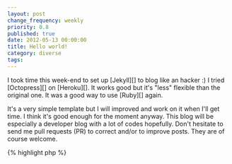 ```yaml
---
layout: post
change_frequency: weekly
priority: 0.8
published: true
date: 2012-05-13 00:00:00
title: Hello world!
category: diverse
tags: 
---
```


I took time this week-end to set up [Jekyll][] to blog like an hacker :) I tried [Octopress][] on [Heroku][]. It works good but it's "less" flexible than the original one. It was a good way to use [Ruby][] again.

It's a very simple template but I will improved and work on it when I'll get time. I think it's good enough for the moment anyway. This blog will be especially a developer blog with a lot of codes hopefully. Don't hesitate to send me pull requests (PR) to correct and/or to improve posts. They are of course welcome.

{% highlight php %}
<?php
    echo "Hello world!";
{% endhighlight %}

You can find the entire source code of [sbin.dk][] in [Github][]. A lot of improvements will come later like [Twitter][] feed, better standards with [Media Queries][], [Microdata][], [WAI-ARIA][] and [CORS]... Maybe a bit with the responsive design too. And... I'm very excited to blog again!

[Jekyll]: http://jekyllrb.com/
[Octopress]: http://octopress.org/
[Heroku]: http://www.heroku.com/
[Ruby]: http://www.ruby-lang.org/
[sbin.dk]: {{ site.url }}
[Github]: {{ site.githubsource }}
[Twitter]: {{ site.twitter }}
[Media Queries]: http://www.w3.org/TR/css3-mediaqueries/
[Microdata]: http://www.w3.org/TR/html5/microdata.html
[WAI-ARIA]: http://www.w3.org/WAI/intro/aria.php
[CORS]: http://www.w3.org/TR/cors/